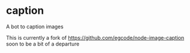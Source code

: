 # caption
A bot to caption images

This is currently a fork of https://github.com/egcode/node-image-caption soon to be a bit of a departure 
